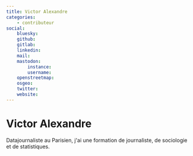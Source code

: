 ```yaml
---
title: Victor Alexandre
categories:
    - contributeur
social:
    bluesky:
    github:
    gitlab:
    linkedin:
    mail:
    mastodon:
        instance:
        username:
    openstreetmap:
    osgeo:
    twitter:
    website:
---
```


# Victor Alexandre

<!-- --8<-- [start:author-sign-block] -->

Datajournaliste au Parisien, j'ai une formation de journaliste, de sociologie et de statistiques.

<!-- --8<-- [end:author-sign-block] -->
